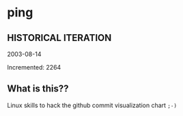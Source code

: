 # ping

## HISTORICAL ITERATION
2003-08-14

Incremented: 2264

## What is this?? 
Linux skills to hack the github commit visualization chart `;-)`
